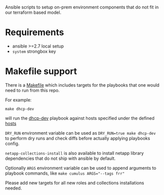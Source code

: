 Ansible scripts to setup on-prem environment components that do not fit in our
terraform based model.

# Requirements

- ansible >=2.7 local setup
- `system` strongbox key

# Makefile support

There is a [Makefile](./Makefile) which includes targets for the playbooks that
one would need to run from this repo.

For example:
```
make dhcp-dev
```
will run the [dhcp-dev](./dhcp_dev.yaml) playbook against hosts specified under
the defined [hosts](./inventories/hosts)

`DRY_RUN` environment variable can be used as `DRY_RUN=true make dhcp-dev` to
perform dry runs and check diffs before actually applying playbooks config.

`netapp-collections-install` is also available to install netapp library
dependencies that do not ship with ansible by default.

Optionally `ARGS` environment variable can be used to append arguments to
playbook commands, like `make cumulus ARGS="--tags frr"`

Please add new targets for all new roles and collections installations needed.

